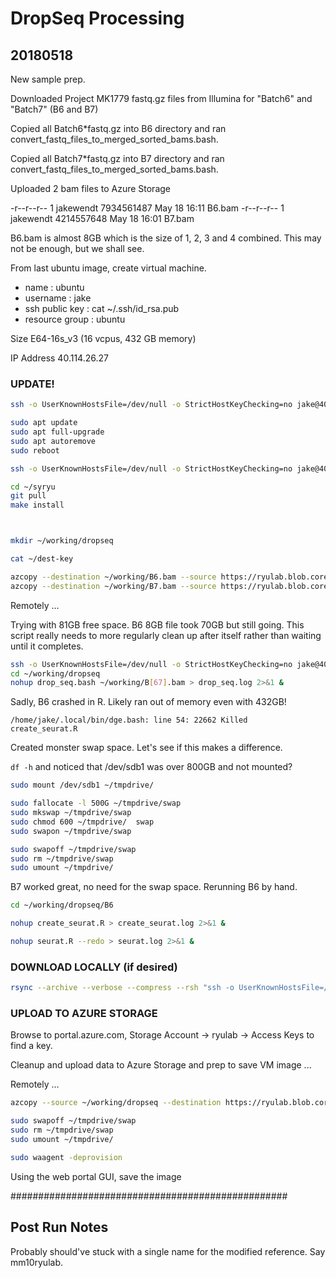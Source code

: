 #	DropSeq Processing

##	20180518

New sample prep.

Downloaded Project MK1779 fastq.gz files from Illumina for "Batch6" and "Batch7" (B6 and B7)

Copied all Batch6\*fastq.gz into B6 directory and ran convert\_fastq\_files\_to\_merged\_sorted\_bams.bash.

Copied all Batch7\*fastq.gz into B7 directory and ran convert\_fastq\_files\_to\_merged\_sorted\_bams.bash.

Uploaded 2 bam files to Azure Storage



-r--r--r--  1 jakewendt 7934561487 May 18 16:11 B6.bam
-r--r--r--  1 jakewendt 4214557648 May 18 16:01 B7.bam

B6.bam is almost 8GB which is the size of 1, 2, 3 and 4 combined.
This may not be enough, but we shall see.


From last ubuntu image, create virtual machine.
*	name : ubuntu
* username : jake
* ssh public key : cat ~/.ssh/id_rsa.pub
* resource group : ubuntu

Size E64-16s_v3 (16 vcpus, 432 GB memory)

IP Address 40.114.26.27



###	UPDATE!


```BASH
ssh -o UserKnownHostsFile=/dev/null -o StrictHostKeyChecking=no jake@40.114.26.27

sudo apt update
sudo apt full-upgrade
sudo apt autoremove
sudo reboot

ssh -o UserKnownHostsFile=/dev/null -o StrictHostKeyChecking=no jake@40.114.26.27

cd ~/syryu
git pull
make install



mkdir ~/working/dropseq

cat ~/dest-key 

azcopy --destination ~/working/B6.bam --source https://ryulab.blob.core.windows.net/ryulab/DropSeq/bams/B6.bam --source-key $( cat ~/dest-key )
azcopy --destination ~/working/B7.bam --source https://ryulab.blob.core.windows.net/ryulab/DropSeq/bams/B7.bam --source-key $( cat ~/dest-key )

```



Remotely ...

Trying with 81GB free space. B6 8GB file took 70GB but still going.
This script really needs to more regularly clean up after itself rather than waiting until it completes.

```BASH
ssh -o UserKnownHostsFile=/dev/null -o StrictHostKeyChecking=no jake@40.114.26.27
cd ~/working/dropseq
nohup drop_seq.bash ~/working/B[67].bam > drop_seq.log 2>&1 &
```

Sadly, B6 crashed in R. Likely ran out of memory even with 432GB!


`/home/jake/.local/bin/dge.bash: line 54: 22662 Killed                  create_seurat.R`

Created monster swap space. Let's see if this makes a difference.

`df -h` and noticed that /dev/sdb1 was over 800GB and not mounted?

```BASH
sudo mount /dev/sdb1 ~/tmpdrive/

sudo fallocate -l 500G ~/tmpdrive/swap
sudo mkswap ~/tmpdrive/swap
sudo chmod 600 ~/tmpdrive/	swap 
sudo swapon ~/tmpdrive/swap 

sudo swapoff ~/tmpdrive/swap 
sudo rm ~/tmpdrive/swap 
sudo umount ~/tmpdrive/
```


B7 worked great, no need for the swap space.
Rerunning B6 by hand.

```BASH
cd ~/working/dropseq/B6	

nohup create_seurat.R > create_seurat.log 2>&1 &

nohup seurat.R --redo > seurat.log 2>&1 &
```




###	DOWNLOAD LOCALLY (if desired)

```BASH
rsync --archive --verbose --compress --rsh "ssh -o UserKnownHostsFile=/dev/null -o StrictHostKeyChecking=no" --progress --delete jake@40.114.26.27:working/dropseq/ ~/github/unreno/syryu/drop_seq/20180518.drop_seq_alignment/
```


###	UPLOAD TO AZURE STORAGE

Browse to portal.azure.com, Storage Account -> ryulab -> Access Keys to find a key.

Cleanup and upload data to Azure Storage and prep to save VM image ...

Remotely ...

```BASH
azcopy --source ~/working/dropseq --destination https://ryulab.blob.core.windows.net/ryulab/DropSeq/20180518.drop_seq_alignment --recursive --dest-key $( cat ~/dest-key )

sudo swapoff ~/tmpdrive/swap 
sudo rm ~/tmpdrive/swap 
sudo umount ~/tmpdrive/

sudo waagent -deprovision
```

Using the web portal GUI, save the image




##################################################


##	Post Run Notes

Probably should've stuck with a single name for the modified reference. Say mm10ryulab.


